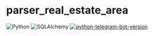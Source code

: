 # parser_real_estate_area

![Python](https://img.shields.io/badge/python-3670A0?style=for-the-badge&logo=python&logoColor=ffdd54)
![SQLAlchemy](https://img.shields.io/badge/sqlalchemy-DC143C?style=for-the-badge&logo=sqlalchemy&logoColor=ffdd54)
[![python-telegram-bot-version](https://img.shields.io/badge/PythonTelegramBot-20.3+-critical.svg)](https://github.com/python-telegram-bot/python-telegram-bot/releases/tag/v13.7)

